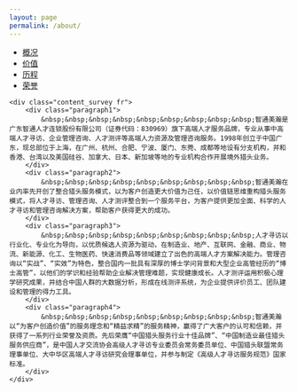 ```yaml
---
layout: page
permalink: /about/
---
```


<div class="contact_head">
</div>

<div class="about_content clear">
    <ul class="about_nav">
        <li class="about_frame active">
            <a href="#" title="概况">概况</a>
        </li>
        <li class="about_frame ">
            <a href="#" title="价值">价值</a>
        </li>
        <li class="about_frame ">
            <a href="#" title="历程">历程</a>
        </li>
        <li class="about_frame ">
            <a href="#" title="荣誉">荣誉</a>
        </li>
    </ul>

    <div class="content_survey fr">
        <div class="paragraph1">
            &nbsp;&nbsp;&nbsp;&nbsp;&nbsp;&nbsp;&nbsp;&nbsp;&nbsp;智通美瀚是广东智通人才连锁股份有限公司（证券代码：830969）旗下高端人才服务品牌，专业从事中高端人才寻访、企业管理咨询、人才测评等高端人力资源及管理咨询服务。1998年创立于中国广东，现总部位于上海，在广州、杭州、合肥、宁波、厦门、东莞、成都等地设有分支机构，并和香港、台湾以及美国硅谷、加拿大、日本、新加坡等地的专业机构合作开展境外猎头业务。
        </div>
        <div class="paragraph2">
            &nbsp;&nbsp;&nbsp;&nbsp;&nbsp;&nbsp;&nbsp;&nbsp;&nbsp;智通美瀚在业内率先开创了整合猎头服务模式，以为客户创造更大价值为己任，以价值链思维重构猎头服务模式，将人才寻访、管理咨询、人才测评整合到一个服务平台，为客户提供更加全面、科学的人才寻访和管理咨询解决方案，帮助客户获得更大的成功。
        </div>
        <div class="paragraph3">
            &nbsp;&nbsp;&nbsp;&nbsp;&nbsp;&nbsp;&nbsp;&nbsp;&nbsp;人才寻访以行业化、专业化为导向，以优质候选人资源为驱动，在制造业、地产、互联网、金融、商业、物流、新能源、化工、生物医药、快速消费品等领域建立了出色的高端人才方案解决能力。管理咨询以“实战”、“实效”为特色，整合国内一批具有深厚的博士学问背景和大型企业高管经历的“博士高管”，以他们的学识和经验帮助企业解决管理难题，实现健康成长。人才测评运用积极心理学研究成果，并结合中国人群的大数据分析，形成在线测评系统，为企业提供评价员工、团队建设和管理的得力工具。
        </div>
        <div class="paragraph4">
            &nbsp;&nbsp;&nbsp;&nbsp;&nbsp;&nbsp;&nbsp;&nbsp;&nbsp;智通美瀚以“为客户创造价值”的服务理念和“精益求精”的服务精神，赢得了广大客户的认可和信赖，并获得了一系列行业荣誉及资质。先后荣膺“中国猎头服务行业十佳品牌”、“中国制造业最佳猎头服务供应商”，是中国人才交流协会高级人才寻访专业委员会常务委员单位、中国猎头联盟常务理事单位、大中华区高端人才寻访研究会理事单位，并参与制定《高级人才寻访服务规范》国家标准。
        </div>
    </div>
</div>